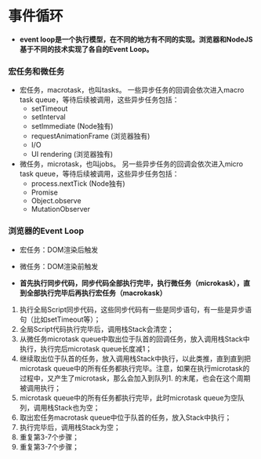 # 事件循环

- **event loop是一个执行模型，在不同的地方有不同的实现。浏览器和NodeJS基于不同的技术实现了各自的Event Loop。**

### 宏任务和微任务


- 宏任务，macrotask，也叫tasks。 一些异步任务的回调会依次进入macro task queue，等待后续被调用，这些异步任务包括：
  + setTimeout
  + setInterval
  + setImmediate (Node独有)
  + requestAnimationFrame (浏览器独有)
  + I/O
  + UI rendering (浏览器独有)
- 微任务，microtask，也叫jobs。 另一些异步任务的回调会依次进入micro task queue，等待后续被调用，这些异步任务包括：
  + process.nextTick (Node独有)
  + Promise
  + Object.observe
  + MutationObserver

### 浏览器的Event Loop

- 宏任务：DOM渲染后触发
- 微任务：DOM渲染前触发

- **首先执行同步代码，同步代码全部执行完毕，执行微任务（microkask），直到全部执行完毕后再执行宏任务（macrokask）**

1. 执行全局Script同步代码，这些同步代码有一些是同步语句，有一些是异步语句（比如setTimeout等）；
2. 全局Script代码执行完毕后，调用栈Stack会清空；
3. 从微任务microtask queue中取出位于队首的回调任务，放入调用栈Stack中执行，执行完后microtask queue长度减1；
4. 继续取出位于队首的任务，放入调用栈Stack中执行，以此类推，直到直到把microtask queue中的所有任务都执行完毕。注意，如果在执行microtask的过程中，又产生了microtask，那么会加入到队列1. 的末尾，也会在这个周期被调用执行；
5. microtask queue中的所有任务都执行完毕，此时microtask queue为空队列，调用栈Stack也为空；
6. 取出宏任务macrotask queue中位于队首的任务，放入Stack中执行；
7. 执行完毕后，调用栈Stack为空；
8. 重复第3-7个步骤；
9. 重复第3-7个步骤；
